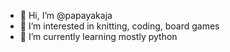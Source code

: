 - 👋 Hi, I’m @papayakaja
- 👀 I’m interested in knitting, coding, board games
- 🌱 I’m currently learning mostly python


<!---
papayakaja/papayakaja is a ✨ special ✨ repository because its `README.md` (this file) appears on your GitHub profile.
You can click the Preview link to take a look at your changes.
--->

